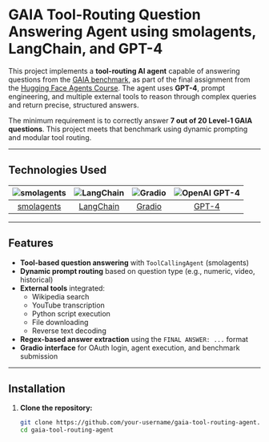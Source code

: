 # GAIA Tool-Routing Question Answering Agent using smolagents, LangChain, and GPT-4

This project implements a **tool-routing AI agent** capable of answering questions from the [GAIA benchmark](https://huggingface.co/learn/agents-course/en/unit4/what-is-gaia), as part of the final assignment from the [Hugging Face Agents Course](https://huggingface.co/learn/agents-course/en/unit4/hands-on). The agent uses **GPT-4**, prompt engineering, and multiple external tools to reason through complex queries and return precise, structured answers.

The minimum requirement is to correctly answer **7 out of 20 Level-1 GAIA questions**. This project meets that benchmark using dynamic prompting and modular tool routing.

---

## Technologies Used

| ![smolagents](https://avatars.githubusercontent.com/u/17284589?s=200&v=4) | ![LangChain](https://raw.githubusercontent.com/langchain-ai/.github/main/profile/logo-dark.svg#gh-light-mode-only) | ![Gradio](https://gradio.app/assets/logo-dark.svg) | ![OpenAI GPT-4](https://seeklogo.com/images/O/openai-logo-8B9BFEDC26-seeklogo.com.png) |
|:--:|:--:|:--:|:--:|
| [smolagents](https://github.com/smol-ai/smol-agents) | [LangChain](https://www.langchain.com/) | [Gradio](https://gradio.app/) | [GPT-4](https://openai.com/gpt-4) |

---

## Features

- **Tool-based question answering** with `ToolCallingAgent` (smolagents)
- **Dynamic prompt routing** based on question type (e.g., numeric, video, historical)
- **External tools** integrated:
  - Wikipedia search
  - YouTube transcription
  - Python script execution
  - File downloading
  - Reverse text decoding
- **Regex-based answer extraction** using the `FINAL ANSWER: ...` format
- **Gradio interface** for OAuth login, agent execution, and benchmark submission

---

## Installation

1. **Clone the repository:**
   ```bash
   git clone https://github.com/your-username/gaia-tool-routing-agent.git
   cd gaia-tool-routing-agent
